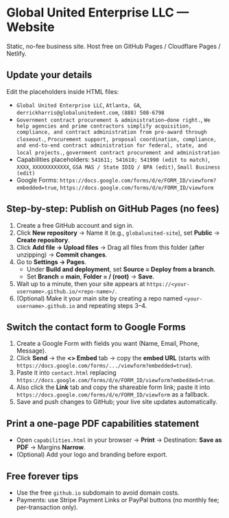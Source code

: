 # Global United Enterprise LLC — Website

Static, no-fee business site. Host free on GitHub Pages / Cloudflare Pages / Netlify.

## Update your details
Edit the placeholders inside HTML files:
- `Global United Enterprise LLC`, `Atlanta, GA`, `derrickharris@globalunitedent.com`, `(888) 508-6798`
- `Government contract procurement & administration—done right.`, `We help agencies and prime contractors simplify acquisition, compliance, and contract administration from pre-award through closeout.`, `Procurement support, proposal coordination, compliance, and end-to-end contract administration for federal, state, and local projects.`, `government contract procurement and administration`
- Capabilities placeholders: `541611; 541618; 541990 (edit to match)`, `XXXX`, `XXXXXXXXXXXX`, `GSA MAS / State IDIQ / BPA (edit)`, `Small Business (edit)`
- Google Forms: `https://docs.google.com/forms/d/e/FORM_ID/viewform?embedded=true`, `https://docs.google.com/forms/d/e/FORM_ID/viewform`

## Step-by-step: Publish on GitHub Pages (no fees)
1. Create a free GitHub account and sign in.
2. Click **New repository** → Name it (e.g., `globalunited-site`), set **Public** → **Create repository**.
3. Click **Add file → Upload files** → Drag all files from this folder (after unzipping) → **Commit changes**.
4. Go to **Settings → Pages**.
   - Under **Build and deployment**, set **Source = Deploy from a branch**.
   - Set **Branch = main**, **Folder = / (root)** → **Save**.
5. Wait up to a minute, then your site appears at `https://<your-username>.github.io/<repo-name>/`.
6. (Optional) Make it your main site by creating a repo named `<your-username>.github.io` and repeating steps 3–4.

## Switch the contact form to Google Forms
1. Create a Google Form with fields you want (Name, Email, Phone, Message).
2. Click **Send** → the **<> Embed** tab → copy the **embed URL** (starts with `https://docs.google.com/forms/.../viewform?embedded=true`).
3. Paste it into `contact.html` replacing `https://docs.google.com/forms/d/e/FORM_ID/viewform?embedded=true`.
4. Also click the **Link** tab and copy the shareable form link; paste it into `https://docs.google.com/forms/d/e/FORM_ID/viewform` as a fallback.
5. Save and push changes to GitHub; your live site updates automatically.

## Print a one-page PDF capabilities statement
- Open `capabilities.html` in your browser → **Print** → Destination: **Save as PDF** → Margins **Narrow**.
- (Optional) Add your logo and branding before export.

## Free forever tips
- Use the free `github.io` subdomain to avoid domain costs.
- Payments: use Stripe Payment Links or PayPal buttons (no monthly fee; per-transaction only).
